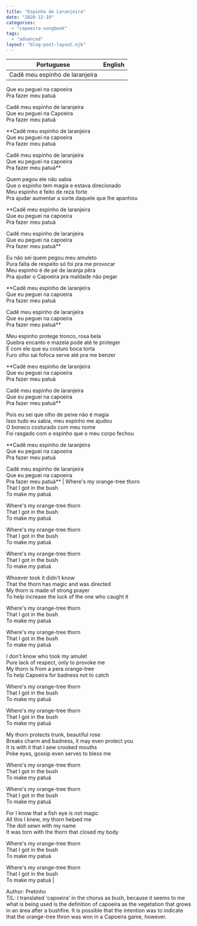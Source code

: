 ```yaml
---
title: "Espinho de Laranjeira"
date: "2020-12-19"
categories: 
  - "capoeira-songbook"
tags: 
  - "advanced"
layout: "blog-post-layout.njk"
---
```


| Portuguese | English |
| --- | --- |
| Cadê meu espinho de laranjeira  
Que eu peguei na capoeira  
Pra fazer meu patuá  
  
Cadê meu espinho de laranjeira  
Que eu peguei na Capoeira  
Pra fazer meu patuá  
  
**Cadê meu espinho de laranjeira  
Que eu peguei na capoeira  
Pra fazer meu patuá  
  
Cadê meu espinho de laranjeira  
Que eu peguei na capoeira  
Pra fazer meu patuá**  
  
Quem pegou ele não sabia  
Que o espinho tem magia e estava direcionado  
Meu espinho é feito de reza forte  
Pra ajudar aumentar a sorte daquele que lhe apanhou  
  
**Cadê meu espinho de laranjeira  
Que eu peguei na capoeira  
Pra fazer meu patuá  
  
Cadê meu espinho de laranjeira  
Que eu peguei na capoeira  
Pra fazer meu patuá**  
  
Eu não sei quem pegou meu amuleto  
Pura falta de respeito só foi pra me provocar  
Meu espinho é de pé de laranja pêra  
Pra ajudar o Capoeira pra maldade não pegar  
  
**Cadê meu espinho de laranjeira  
Que eu peguei na capoeira  
Pra fazer meu patuá  
  
Cadê meu espinho de laranjeira  
Que eu peguei na capoeira  
Pra fazer meu patuá**  
  
Meu espinho protege tronco, rosa bela  
Quebra encanto e mazela pode até te proteger  
É com ele que eu costuro boca torta  
Furo olho sai fofoca serve até pra me benzer  
  
**Cadê meu espinho de laranjeira  
Que eu peguei na capoeira  
Pra fazer meu patuá  
  
Cadê meu espinho de laranjeira  
Que eu peguei na capoeira  
Pra fazer meu patuá**  
  
Pois eu sei que olho de peixe não é magia  
Isso tudo eu sabia, meu espinho me ajudou  
O boneco costurado com meu nome  
Foi rasgado com o espinho que o meu corpo fechou  
  
**Cadê meu espinho de laranjeira  
Que eu peguei na capoeira  
Pra fazer meu patuá  
  
Cadê meu espinho de laranjeira  
Que eu peguei na capoeira  
Pra fazer meu patuá** | Where's my orange-tree thorn  
That I got in the bush  
To make my patuá  
  
Where's my orange-tree thorn  
That I got in the bush  
To make my patuá  
  
Where's my orange-tree thorn  
That I got in the bush  
To make my patuá  
  
Where's my orange-tree thorn  
That I got in the bush  
To make my patuá  
  
Whoever took it didn't know  
That the thorn has magic and was directed  
My thorn is made of strong prayer  
To help increase the luck of the one who caught it  
  
Where's my orange-tree thorn  
That I got in the bush  
To make my patuá  
  
Where's my orange-tree thorn  
That I got in the bush  
To make my patuá  
  
I don't know who took my amulet  
Pure lack of respect, only to provoke me  
My thorn is from a pera orange-tree  
To help Capoeira for badness not to catch  
  
Where's my orange-tree thorn  
That I got in the bush  
To make my patuá  
  
Where's my orange-tree thorn  
That I got in the bush  
To make my patuá  
  
My thorn protects trunk, beautiful rose  
Breaks charm and badness, it may even protect you  
It is with it that I sew crooked mouths  
Poke eyes, gossip even serves to bless me  
  
Where's my orange-tree thorn  
That I got in the bush  
To make my patuá  
  
Where's my orange-tree thorn  
That I got in the bush  
To make my patuá  
  
For I know that a fish eye is not magic  
All this I knew, my thorn helped me  
The doll sewn with my name  
It was torn with the thorn that closed my body  
  
Where's my orange-tree thorn  
That I got in the bush  
To make my patuá  
  
Where's my orange-tree thorn  
That I got in the bush  
To make my patuá |

<figcaption>

Author: Pretinho  
T/L: I translated 'capoeira' in the chorus as bush, because it seems to me what is being used is the definition of capoeira as the vegetation that grows in an área after a bushfire. It is possible that the intention was to indicate that the orange-tree thron was won in a Capoeira game, however.

</figcaption>
